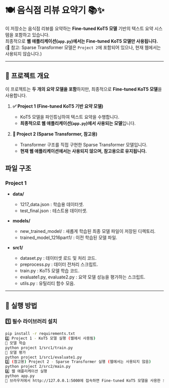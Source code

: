 # 🍽️ 음식점 리뷰 요약기 📚✨

이 저장소는 음식점 리뷰를 요약하는 **Fine-tuned KoT5 모델** 기반의 텍스트 요약 시스템을 포함하고 있습니다.  
최종적으로 **웹 애플리케이션(`app.py`)에서는 Fine-tuned KoT5 모델만 사용됩니다.**  
(📌 참고: Sparse Transformer 모델은 `Project 2`에 포함되어 있으나, 현재 웹에서는 사용되지 않습니다.)

---

## **📌 프로젝트 개요**
이 프로젝트는 **두 개의 요약 모델을 포함**하지만, 최종적으로 **Fine-tuned KoT5 모델**을 사용합니다.

1. **✅ Project 1 (Fine-tuned KoT5 기반 요약 모델)**
   - KoT5 모델을 파인튜닝하여 텍스트 요약을 수행합니다.
   - **최종적으로 웹 애플리케이션(`app.py`)에서 사용되는 모델**입니다.

2. **📌 Project 2 (Sparse Transformer, 참고용)**
   - Transformer 구조를 직접 구현한 Sparse Transformer 모델입니다.
   - **현재 웹 애플리케이션에서는 사용되지 않으며, 참고용으로 유지됩니다.**

## **파일 구조**  

### **Project 1**  
- **data/**  
  - 1217_data.json : 학습용 데이터셋.  
  - test_final.json : 테스트용 데이터셋.  

- **models/**  
  - new_trained_model/ : 새롭게 학습된 최종 모델 파일이 저장된 디렉토리.  
  - trained_model_1216part1/ : 이전 학습된 모델 파일.  

- **src1/**  
  - dataset.py : 데이터셋 로드 및 처리 코드.  
  - preprocess.py : 데이터 전처리 스크립트.  
  - train.py : KoT5 모델 학습 코드.  
  - evaluate1.py, evaluate2.py : 요약 모델 성능을 평가하는 스크립트.  
  - utils.py : 유틸리티 함수 모음.  

---

## **📌 실행 방법**

### **1️⃣ 필수 라이브러리 설치**
```bash
pip install -r requirements.txt
2️⃣ Project 1 - KoT5 모델 실행 (웹에서 사용됨)
📌 모델 학습
python project 1/src1/train.py
📌 모델 평가
python project 1/src1/evaluate1.py
3️⃣ (참고용) Project 2 - Sparse Transformer 실행 (웹에서는 사용되지 않음)
python project 2/src2/main.py
4️⃣ 웹 애플리케이션 실행
python app.py
📌 브라우저에서 http://127.0.0.1:5000에 접속하면 Fine-tuned KoT5 모델을 사용한 요약 결과를 확인할 수 있습니다.

